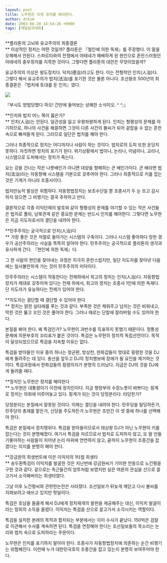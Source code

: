 ```yaml
---
layout: post
title: 노무현은 이제 정치를 해야한다.
author: drkim
date: 2003-06-20 14:54:26 +0900
tags: [깨달음의대화]
---
```

**플라톤의 고뇌와 유교주의의 최종결론  
** 이상적인 정치는 어떤 것일까? 플라톤은 『철인에 의한 독재』를 주장했다. 이 말을 오해해서 안된다. 스파르타와의 전쟁에서 아테네가 패배하게 된 원인으로 혼란스러웠던 아테네의 중우정치를 지목한 것이다. 그렇다면 플라톤의 대안은 무엇이었을까?

유교주의의 이상은 왕도정치다. 덕치(德治)라고도 한다. 이는 전형적인 인치(人治)다. 그렇다 해서 유교주의가 법치(法治)를 포기한 것은 물론 아니다. 조선왕조 500년의 최종결론은 『법치에 토대를 둔 인치』였다. 

![](http://drkimz.com/technote/board/private/upimg/1056090068.JPG)

『부시도 방법당했다 하오! 간만에 들어보는 상쾌한 소식이오. ^ ^;』

**인치와 법치 어느 쪽이 옳은가?  
** 인치(人治)는 안된다. 일관성을 잃고 우왕좌왕하게 된다. 인치는 형평성의 문제를 야기하므로, 하나의 사건을 해결하면 그것이 다른 사건의 불씨가 되어 겉잡을 수 없는 혼란 속으로 빠져들게 된다. 그러므로 일단은 법치를 해야 한다. 

그러나 최종적으로 정치는 어디까지나 사람이 하는 것이다. 법치로의 도피 또한 온당치 못하다. 자칫하면 정치의 포기가 된다. 위기상황에서 법이나, 논리나, 이념이나, 교리나, 시스템으로 도피해서는 정치가 죽는다. 

요는 강을 건너는 작은 나룻배인가 아니면 대양을 항해하는 큰 배인가이다. 큰 배라면 법치(法治)라는 자동항해 시스템을 기본으로 갖추어야 한다. 그러나 최종적으로 키를 잡는 것은 기계가 아니라 조종사이다. 

법치만능적 발상은 위험하다. 자동항법장치는 보조수단일 뿐 조종사가 두 눈 뜨고 감시하지 않으면 그 비행기는 결국 추락하고 만다. 

결론적으로 각종 이익단체의 발호와 같이 형평성의 문제를 야기할 수 있는 작은 사건들은 법치로 풀되, 남북관계 같은 중요한 문제는 반드시 인치를 해야한다. 그렇다면 노무현은 지금 지도자로서의 결단을 내려야 한다. 

**민주주의는 궁극적으로 인치(人治)다  
** 가장 좋은 것은 저절로 돌아가는 시스템의 구축이다. 그러나 시스템 좋아하다 망한 경우가 공산주의라는 사실을 똑똑히 알아야 한다. 민주주의는 궁극적으로 플라톤의 생각과 유사하게 간다. 『현인에 의한 독재』다. 

그 한 사람의 현인을 찾아내는 과정은 지극히 혼란스럽지만, 일단 지도자를 찾아낸 다음에는 일사불란하게 가는 것이 민주주의의 미덕이다. 

민주주의라는 시스템이 작동한다는 전제하에서 최고의 정치는 인치(人治)다. 자동항법장치가 제대로 갖추어져 있다는 전제 하에서, 최고의 정치는 조종사 1인에 의한 독재다. 단 지도자가 유능하다는 전제가 있어야 한다. 

**지도자는 결단할 때 결단할 수 있어야 한다  
** 정치는 얽힌 실타래를 푸는 것과 같다. 부족한 것은 채워주고 넘치는 것은 비워내고, 막힌 것은 뚫고 꼬인 것은 풀어야 한다. 그러나 때로는 단칼에 잘라버릴 수도 있어야 한다. 

본질을 봐야 한다. 왜 특검인가? 노무현이 과반수를 득표하지 못했기 때문이다. 정통성 문제에 의문부호의 꼬리표가 붙은 것이다. 특검은 노무현의 정치적 독립선언이다. 목적이 달성되었으므로 특검을 지속할 이유는 없다.

특검을 받아들인 이유 중의 하나는 정균환, 방상천, 한화갑들이 멋대로 횡령한 것을 DJ에게 돌려주는 데 있다. 총선을 앞두고 DJ의 정치행보에 장애가 될 요인을 제거하는 것이다. 특검과정에서 한화갑들의 횡령의지가 분명히 드러났다. 지금은 DJ의 것을 DJ에게 돌려줄 때다. 

**정치인 노무현은 정치를 해야한다  
** 노무현은 대통령이기 이전에 정치인이다. 지금 행정부의 수장노릇이 바쁘다는 핑계로 정치는 의회에 미루어놓고 있다. 핑계가 되는 것이 당정분리다. 타당한가?

당정분리는 본질에서 잘못된 것이다. 이제는 결단을 내려야 한다. 민주당을 탈당하든가, 민주당의 총재를 맡든가, 신당을 주도하든가 노무현은 조만간 이 셋 중에 하나를 선택해야 한다. 

특검은 본질에서 정치행위다. 특검을 받아들이므로서 태상왕 DJ가 아닌 노무현이 키를 잡는다는 것이 분명해졌다. 여기서 특검을 자르므로서 법치로 도피하지 않고, 또 말 만들기좋아하는 사람들이 지어낸 논리 따위에 연연하지 않고, 끝까지 노무현이 조종간을 잡겠다는 의지를 분명히 해야 한다. 

**강금원의 희생번트에 이은 이익치의 1타점 희생타  
** 송두환특검이 이익치를 발굴한 것은 지난번에 강금원씨가 기이한 언동으로 노건평을 구한 것과 같다. 겉으로는 측근들간의 암투처럼 보였지만 실은 여론의 관심을 산으로 끌고가서 소각해버리는 희생타였다. 

그날 이후 노건평씨와 관련한논란은 사라졌다. 조선일보가 뒤늦게 깨닫고 다시 불씨를 지펴보려고 애쓰고 있지만 헛일이다. 

특검은 호남을 들끓게 해서 DJ에게 정치재개의 발판을 제공해주는 대신, 이익치 발굴이라는 망외의 소득을 올렸다. 이익치는 특검을 산으로 끌고가서 소각시키는 역할이다.

특검을 설치한 본래의 목적과 합치되는 부분에서는 이미 수사가 끝났다. 150억은 검찰로 이관해서 수사를 계속하면 된다. 특검을 연장해야 한다는 조선일보들의 목소리는 논리와 법치 속으로 도피하라는 주문이다. 

노무현은 인치를 포기하지 말아야 한다. 조종사가 자동항법장치에 의존하는 순간 비행기는 위험해진다. 이런때 누가 대한민국호의 조종간을 잡고 있는지 분명히 보여주어야 한다.